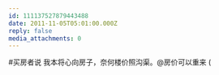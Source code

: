 ```yaml
---
id: 111137527879443488
date: 2011-11-05T05:01:00.000Z
reply: false
media_attachments: 0
---
```


#买房者说 我本将心向房子，奈何楼价照沟渠。@房价可以重来 (

